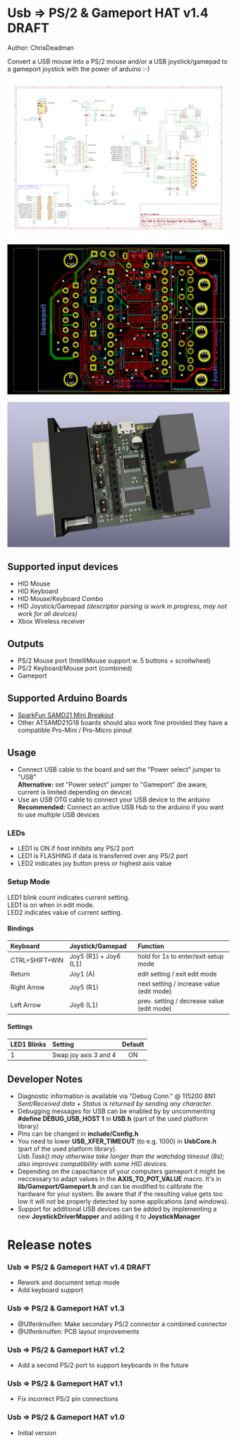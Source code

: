 Usb => PS/2 & Gameport HAT v1.4 DRAFT
=====================================

Author: ChrisDeadman

Convert a USB mouse into a PS/2 mouse and/or a USB joystick/gamepad to a gameport joystick with the power of arduino :-)

![Schematic](Schematic.png)

![Layout](Layout.png)

![3D render](3DRender.png)

## Supported input devices
* HID Mouse
* HID Keyboard
* HID Mouse/Keyboard Combo
* HID Joystick/Gamepad *(descriptor parsing is work in progress, may not work for all devices)*
* Xbox Wireless receiver

## Outputs
* PS/2 Mouse port (IntelliMouse support w. 5 buttons + scrollwheel)
* PS/2 Keyboard/Mouse port (combined)
* Gameport

## Supported Arduino Boards
* [SparkFun SAMD21 Mini Breakout](https://www.sparkfun.com/products/13664)
* Other ATSAMD21G18 boards should also work fine provided they have a compatible Pro-Mini / Pro-Micro pinout

## Usage

* Connect USB cable to the board and set the "Power select" jumper to "USB"  
  **Alternative:** set "Power select" jumper to "Gameport" (be aware, current is limited depending on device)
* Use an USB OTG cable to connect your USB device to the arduino  
  **Recommended:** Connect an active USB Hub to the arduino if you want to use multiple USB devices

### LEDs

* LED1 is ON if host inhibits any PS/2 port
* LED1 is FLASHING if data is transferred over any PS/2 port
* LED2 indicates joy button press or highest axis value


### Setup Mode

LED1 blink count indicates current setting.  
LED1 is on when in edit mode.  
LED2 indicates value of current setting.

#### Bindings

| Keyboard        | Joystick/Gamepad      | Function                                   |
|:----------------|:----------------------|:-------------------------------------------|
| CTRL+SHIFT+WIN  | Joy5 (R1) + Joy6 (L1) | hold for 1s to enter/exit setup mode       |
| Return          | Joy1 (A)              | edit setting / exit edit mode              |
| Right Arrow     | Joy5 (R1)             | next setting / increase value (edit mode)  |
| Left Arrow      | Joy6 (L1)             | prev. setting / decrease value (edit mode) |

#### Settings

| LED1 Blinks | Setting               | Default  |
|:------------|:----------------------|:--------:|
| 1           | Swap joy axis 3 and 4 | ON       |

## Developer Notes

* Diagnostic information is available via "Debug Conn." @ 115200 8N1  
  *Sent/Received data + Status is returned by sending any character.*
* Debugging messages for USB can be enabled by by uncommenting **#define DEBUG_USB_HOST 1** in **USB.h** (part of the used platform library)
* Pins can be changed in **include/Config.h**
* You need to lower **USB_XFER_TIMEOUT** (to e.g. 1000) in **UsbCore.h** (part of the used platform library).  
  *Usb.Task() may otherwise take longer than the watchdog timeout (8s); also improves compatibility with some HID devices.*
* Depending on the capacitance of your computers gameport it might be neccessary to adapt values in the **AXIS_TO_POT_VALUE** macro.
  It's in **lib/Gameport/Gameport.h** and can be modified to calibrate the hardware for your system.
  Be aware that if the resulting value gets too low it will not be properly detected by some applications (and windows).
* Support for additional USB devices can be added by implementing a new **JoystickDriverMapper** and adding it to **JoystickManager**

Release notes
=============

### Usb => PS/2 & Gameport HAT v1.4 DRAFT
* Rework and document setup mode
* Add keyboard support

### Usb => PS/2 & Gameport HAT v1.3
* @Ulfenknulfen: Make secondary PS/2 connector a combined connector
* @Ulfenknulfen: PCB layout improvements

### Usb => PS/2 & Gameport HAT v1.2
* Add a second PS/2 port to support keyboards in the future

### Usb => PS/2 & Gameport HAT v1.1
* Fix incorrect PS/2 pin connections

### Usb => PS/2 & Gameport HAT v1.0
* Initial version
